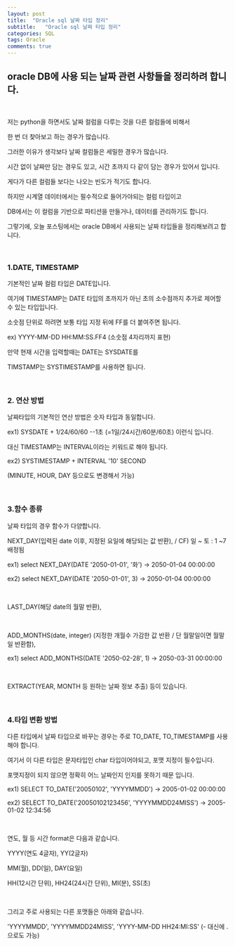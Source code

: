 ```yaml
---
layout: post
title:  "Oracle sql 날짜 타입 정리"
subtitle:   "Oracle sql 날짜 타입 정리"
categories: SQL
tags: Oracle
comments: true
---
```


## oracle DB에 사용 되는 날짜 관련 사항들을 정리하려 합니다.

<br/>

저는 python을 하면서도 날짜 컬럼을 다루는 것을 다른 컬럼들에 비해서

한 번 더 찾아보고 하는 경우가 많습니다.

그러한 이유가 생각보다 날짜 컬럼들은 세밀한 경우가 많습니다.

시간 없이 날짜만 담는 경우도 있고, 시간 초까지 다 같이 담는 경우가 있어서 입니다.

게다가 다른 컬럼들 보다는 나오는 빈도가 적기도 합니다.

하지만 시계열 데이터에서는 필수적으로 들어가야되는 컬럼 타입이고

DB에서는 이 컬럼을 기반으로 파티션을 만들거나, 데이터를 관리하기도 합니다.

그렇기에, 오늘 포스팅에서는 oracle DB에서 사용되는 날짜 타입들을 정리해보려고 합니다.

<br/>

### 1.DATE, TIMESTAMP

기본적인 날짜 컬럼 타입은 DATE입니다.

여기에 TIMESTAMP는 DATE 타입의 초까지가 아닌 초의 소수점까지 추가로 제어할 수 있는 타입입니다.

소숫점 단위로 하려면 보통 타입 지정 뒤에 FF를 더 붙여주면 됩니다.

ex) YYYY-MM-DD HH:MM:SS.FF4 (소숫점 4자리까지 표현)

만약 현재 시간을 입력할때는 DATE는 SYSDATE를

TIMSTAMP는 SYSTIMESTAMP를 사용하면 됩니다.

<br/>

### 2. 연산 방법

날짜타입의 기본적인 연산 방법은 숫자 타입과 동일합니다.

ex1) SYSDATE + 1/24/60/60 --1초 (=1일/24시간/60분/60초) 이런식 입니다.

대신 TIMESTAMP는 INTERVAL이라는 키워드로 해야 됩니다.

ex2) SYSTIMESTAMP + INTERVAL '10' SECOND

(MINUTE, HOUR, DAY 등으로도 변경해서 가능)

<br/>

### 3.함수 종류

날짜 타입의 경우 함수가 다양합니다.

NEXT_DAY(입력된 date 이후, 지정된 요일에 해당되는 값 반환),  / CF) 일 ~ 토 : 1 ~7 배정됨

ex1) select NEXT_DAY(DATE '2050-01-01', '화') -> 2050-01-04 00:00:00

ex2) select NEXT_DAY(DATE '2050-01-01', 3) -> 2050-01-04 00:00:00

<br/>

LAST_DAY(해당 date의 월말 반환),

<br/>

ADD_MONTHS(date, integer) (지정한 개월수 가감한 값 반환 / 단 월말일이면 월말일 반환함),

ex1) select ADD_MONTHS(DATE '2050-02-28', 1) -> 2050-03-31 00:00:00

<br/>

EXTRACT(YEAR, MONTH 등 원하는 날짜 정보 추출) 등이 있습니다.

<br/>

### 4.타입 변환 방법

다른 타입에서 날짜 타입으로 바꾸는 경우는 주로 TO_DATE, TO_TIMESTAMP를 사용해야 합니다.

여기서 이 다른 타입은 문자타입인 char 타입이어야되고, 포맷 지정이 필수입니다.

포맷지정이 되지 않으면 정확히 어느 날짜인지 인지를 못하기 때문 입니다.

ex1) SELECT TO_DATE('20050102', 'YYYYMMDD') -> 2005-01-02 00:00:00

ex2) SELECT TO_DATE('20050102123456', 'YYYYMMDD24MISS') -> 2005-01-02 12:34:56

<br/>

연도, 월 등 시간 format은 다음과 같습니다.

YYYY(연도 4글자), YY(2글자)

MM(월), DD(일), DAY(요일)

HH(12시간 단위), HH24(24시간 단위), MI(분), SS(초)

<br/>

그리고 주로 사용되는 다른 포맷들은 아래와 같습니다.

'YYYYMMDD', 'YYYYMMDD24MISS', 'YYYY-MM-DD HH24:MI:SS' (- 대신에 .으로도 가능)